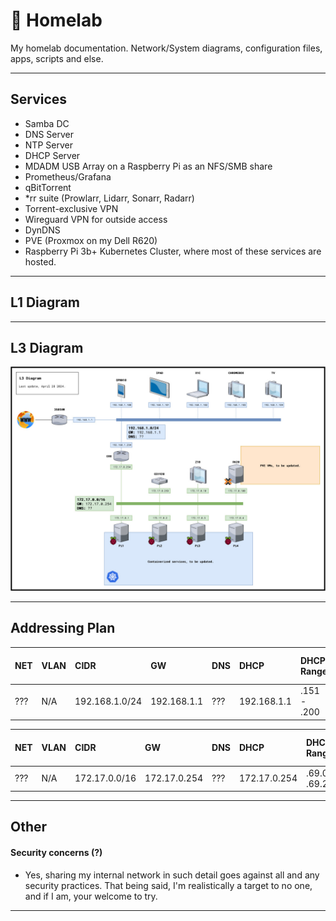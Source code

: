 # 💾 Homelab 
My homelab documentation. Network/System diagrams, configuration files, apps, scripts and else.

--------------------

## Services

- Samba DC
- DNS Server
- NTP Server
- DHCP Server
- MDADM USB Array on a Raspberry Pi as an NFS/SMB share
- Prometheus/Grafana
- qBitTorrent
- *rr suite (Prowlarr, Lidarr, Sonarr, Radarr)
- Torrent-exclusive VPN
- Wireguard VPN for outside access
- DynDNS
- PVE (Proxmox on my Dell R620)
- Raspberry Pi 3b+ Kubernetes Cluster, where most of these services are hosted.

-------------------

## L1 Diagram

--------------------

## L3 Diagram

![L3Diagram](diagrams/L3Diagram.jpg)

--------------------

## Addressing Plan

| NET | VLAN | CIDR           | GW           | DNS | DHCP         | DHCP Range       | Static IPs Range |
| :-- | :--- | :------------- | :----------- | :-- | :----------- | :--------------- | :--------------- |
| ??? | N/A  | 192.168.1.0/24 | 192.168.1.1  | ??? | 192.168.1.1  | .151 - .200      | .1 - .150        |

| NET | VLAN | CIDR           | GW           | DNS | DHCP         | DHCP Range       | Static IPs Range |
| :-- | :--- | :------------- | :----------- | :-- | :----------  | :--------------- | :--------------- |
| ??? | N/A  | 172.17.0.0/16  | 172.17.0.254 | ??? | 172.17.0.254 | .69.0 - .69.255  | .0.1 - .10.255   |

--------------------

## Other

#### Security concerns (?)

- Yes, sharing my internal network in such detail goes against all and any security practices. That being said, I'm realistically a target to no one, and if I am, your welcome to try.

--------------------
